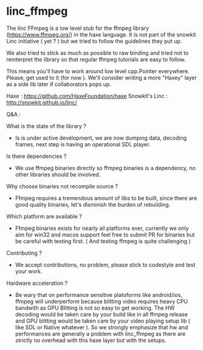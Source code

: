 # linc_ffmpeg

The linc FFmpeg is a low level stub for the ffmpeg library (https://www.ffmpeg.org/) in the haxe language. It is not part of the snowkit Linc initiative ( yet ? ) but we tried to follow the guidelines they put up.

We also tried to stick as much as possible to raw binding and tried not to reinterpret the library so that regular ffmpeg tutorials are easy to follow.

This means you'll have to work around low level cpp.Pointer everywhere. Please, get used to it (for now ). We'll consider writing a more "Haxey" layer as a side lib later if collaborators pops up.

Haxe : https://github.com/HaxeFoundation/haxe
Snowkit's Linc : http://snowkit.github.io/linc/

Q&A :

What is the state of the library ?
- Is is under active development, we are now dumping data, decoding frames, next step is having an operational SDL player.

Is there dependencies ?
- We use ffmpeg binaries directly so ffmpeg binaries is a dependency, no other libraries should be involved.

Why choose binaries not recompile source ?
- Ffmpeg requires a tremendous amount of libs to be built, since there are good quality binaries, let's disminish the burden of rebuilding.

Which platform are available ?
- Ffmpeg binaries exists for nearly all platforms ever, currently we only aim for win32 and macos support feel free to submit PR for binaries but be careful with testing first. ( And testing ffmpeg is quite challenging )

Contributing ?
- We accept contributions, no problem, please stick to codestyle and test your work.

Hardware acceleration ? 
- Be wary that on performance sensitive platoforms like android/ios, ffmpeg will underperform because blitting video requires heavy CPU bandwith as GPU Blitting is not so easy to get working. The HW decoding would be taken care by your build like in all ffmpeg release and GPU blitting would be taken care by your video playing setup lib ( like SDL or Native whatever ). So we strongly emphasize that hw and performances are generally a problem with linc_ffmpeg as there are strictly no overhead with this haxe layer but with the setups.




